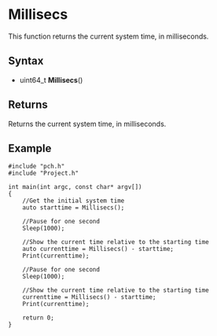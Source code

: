 # Millisecs #
This function returns the current system time, in milliseconds.

## Syntax ##
- uint64_t **Millisecs**()

## Returns ##
Returns the current system time, in milliseconds.

## Example ##
```c+
#include "pch.h"
#include "Project.h"

int main(int argc, const char* argv[])
{
	//Get the initial system time
	auto starttime = Millisecs();

	//Pause for one second
	Sleep(1000);

	//Show the current time relative to the starting time
	auto currenttime = Millisecs() - starttime;
	Print(currenttime);

	//Pause for one second
	Sleep(1000);

	//Show the current time relative to the starting time
	currenttime = Millisecs() - starttime;
	Print(currenttime);

	return 0;
}
```
